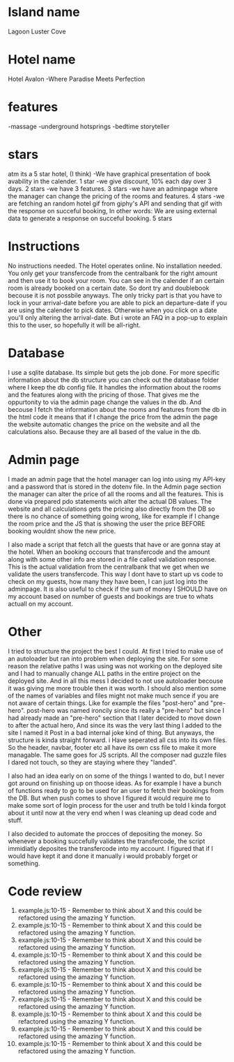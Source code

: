 # Island name
Lagoon Luster Cove
# Hotel name
Hotel Avalon
-Where Paradise Meets Perfection
# features
-massage
-underground hotsprings
-bedtime storyteller
# stars
atm its a 5 star hotel, (I think)
-We have graphical presentation of book avability in the calender. 1 star
-we give discount, 10% each day over 3 days. 2 stars
-we have 3 features. 3 stars
-we have an adminpage where the manager can change the pricing of the rooms and features. 4 stars
-we are fetching an random hotel gif from giphy's API and sending that gif with the response on succeful booking, In other words: We are using external data to generate a response on succeful booking. 5 stars
# Instructions
No instructions needed. The Hotel operates online. No installation needed. You only get your transfercode from the centralbank for the right amount and then use it to book your room. You can see in the calender if an certain room is already booked on a certain date. So dont try and doublebook becouse it is not possbile anyways. 
The only tricky part is that you have to lock in your arrival-date before you are able to pick an departure-date if you are using the calender to pick dates. Otherwise when you click on a date you'll only altering the arrival-date. But i wrote an FAQ in a pop-up to explain this to the user, so hopefully it will be all-right. 
# Database
I use a sqlite database. Its simple but gets the job done. For more specific information about the db structure you can check out the database folder where I keep the db config file. It handles the information about the rooms and the features along with the pricing of those. That gives me the oppurtonity to via the admin page change the values in the db. And becouse I fetch the information about the rooms and features from the db in the html code it means that if I change the price from the admin the page the website automatic changes the price on the website and all the calculations also. Because they are all based of the value in the db.
# Admin page
I made an admin page that the hotel manager can log into using my API-key and a password that is stored in the dotenv file. In the Admin page section the manager can alter the price of all the rooms and all the features. This is done via prepared pdo statements wich alter the actual DB values. The website and all calculations gets the pricing also directly from the DB so there is no chance of something going wrong, like for example if I change the room price and the JS that is showing the user the price BEFORE booking wouldnt show the new price. 

I also made a script that fetch all the guests that have or are gonna stay at the hotel. When an booking occours that transfercode and the amount along with some other info are stored in a file called validation response. This is the actual validation from the centralbank that we get when we validate the users transfercode. This way I dont have to start up vs code to check on my guests, how many they have been, I can just log into the adminpage. It is also useful to check if the sum of money I SHOULD have on my account based on number of guests and bookings are true to whats actuall on my account. 
# Other
I tried to structure the project the best I could. At first I tried to make use of an autoloader but ran into problem when deploying the site. For some reason the relative paths I was using was not working on the deployed site and I had to manually change ALL paths in the entire project on the deployed site. And in all this mess I decided to not use autoloader becouse it was giving me more trouble then it was worth. 
I should also mention some of the names of variables and files might not make much sence if you are not aware of certain things. Like for example the files "post-hero" and "pre-hero". post-hero was named ironcily since its really a "pre-hero" but since I had already made an "pre-hero" section that I later decided to move down to after the actual hero, And since its was the very last thing I added to the site I named it Post in a bad internal joke kind of thing. But anyways, the structure is kinda straight forward. i Have seperated all css into its own files. So the header, navbar, footer etc all have its own css file to make it more managable. The same goes for JS scripts. All the composer nad guzzle files I dared not touch, so they are staying where they "landed". 

I also had an idea early on on some of the things I wanted to do, but I never got around on finishing up on thoose ideas. As for example I have a bunch of functions ready to go to be used for an user to fetch their bookings from the DB. But when push comes to shove I figured it would require me to make some sort of login process for the user and truth be told I kinda forgot about it until now at the very end when I was cleaning up dead code and stuff. 

I also decided to automate the procces of depositing the money. So whenever a booking succefully validates the transfercode, the script immidiatly deposites the transfercode into my account. I figured that if I would have kept it and done it manually i would probably forget or something. 

# Code review

1. example.js:10-15 - Remember to think about X and this could be refactored using the amazing Y function.
2. example.js:10-15 - Remember to think about X and this could be refactored using the amazing Y function.
3. example.js:10-15 - Remember to think about X and this could be refactored using the amazing Y function.
4. example.js:10-15 - Remember to think about X and this could be refactored using the amazing Y function.
5. example.js:10-15 - Remember to think about X and this could be refactored using the amazing Y function.
6. example.js:10-15 - Remember to think about X and this could be refactored using the amazing Y function.
7. example.js:10-15 - Remember to think about X and this could be refactored using the amazing Y function.
8. example.js:10-15 - Remember to think about X and this could be refactored using the amazing Y function.
9. example.js:10-15 - Remember to think about X and this could be refactored using the amazing Y function.
10. example.js:10-15 - Remember to think about X and this could be refactored using the amazing Y function.
